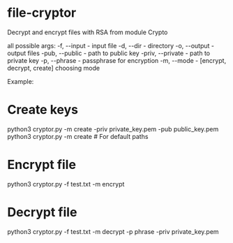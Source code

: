 # file-cryptor
Decrypt and encrypt files with RSA from module Crypto

all possible args:
-f, --input - input file
-d, --dir - directory
-o, --output - output files
-pub, --public - path to public key
-priv, --private - path to private key
-p, --phrase - passphrase for encryption
-m, --mode - [encrypt, decrypt, create] choosing mode


Example:
# Create keys
python3 cryptor.py -m create -priv private_key.pem -pub public_key.pem
python3 cryptor.py -m create        # For default paths

# Encrypt file
python3 cryptor.py -f test.txt -m encrypt
# Decrypt file
python3 cryptor.py -f test.txt -m decrypt -p phrase -priv private_key.pem
